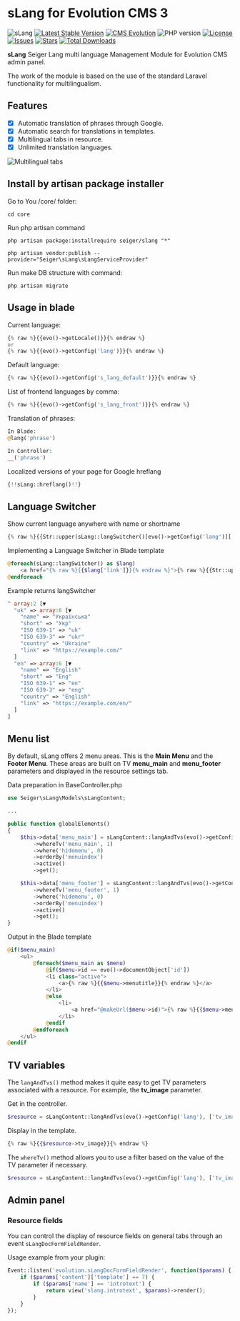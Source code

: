 # sLang for Evolution CMS 3
![sLang](https://github.com/Seiger/slang/releases/download/v1.0.0/sLang.jpg)
[![Latest Stable Version](https://img.shields.io/packagist/v/seiger/slang?label=version)](https://packagist.org/packages/seiger/slang)
[![CMS Evolution](https://img.shields.io/badge/CMS-Evolution-brightgreen.svg)](https://github.com/evolution-cms/evolution)
![PHP version](https://img.shields.io/packagist/php-v/seiger/slang)
[![License](https://img.shields.io/packagist/l/seiger/slang)](https://packagist.org/packages/seiger/slang)
[![Issues](https://img.shields.io/github/issues/Seiger/slang)](https://github.com/Seiger/slang/issues)
[![Stars](https://img.shields.io/packagist/stars/Seiger/slang)](https://packagist.org/packages/seiger/slang)
[![Total Downloads](https://img.shields.io/packagist/dt/seiger/slang)](https://packagist.org/packages/seiger/slang)

**sLang** Seiger Lang multi language Management Module for Evolution CMS admin panel.

The work of the module is based on the use of the standard Laravel functionality for multilingualism.

## Features

- [x] Automatic translation of phrases through Google.
- [x] Automatic search for translations in templates.
- [x] Multilingual tabs in resource.
- [x] Unlimited translation languages.

![Multilingual tabs](https://github.com/Seiger/slang/releases/download/v1.0.0/sLang.png)

## Install by artisan package installer

Go to You /core/ folder:

```console
cd core
```

Run php artisan command

```console
php artisan package:installrequire seiger/slang "*"
```

```console
php artisan vendor:publish --provider="Seiger\sLang\sLangServiceProvider"
```

Run make DB structure with command:

```console
php artisan migrate
```

## Usage in blade
Current language:
```php
{% raw %}{{evo()->getLocale()}}{% endraw %}
or
{% raw %}{{evo()->getConfig('lang')}}{% endraw %}
```

Default language:
```php
{% raw %}{{evo()->getConfig('s_lang_default')}}{% endraw %}
```

List of frontend languages by comma:
```php
{% raw %}{{evo()->getConfig('s_lang_front')}}{% endraw %}
```

Translation of phrases:
```php
In Blade:
@lang('phrase')

In Controller:
__('phrase')
```

Localized versions of your page for Google hreflang
```php
{!!sLang::hreflang()!!}
```

## Language Switcher

Show current language anywhere with name or shortname
```php
{% raw %}{{Str::upper(sLang::langSwitcher()[evo()->getConfig('lang')]['short'])}}{% endraw %}
```

Implementing a Language Switcher in Blade template
```php
@foreach(sLang::langSwitcher() as $lang)
    <a href="{% raw %}{{$lang['link']}}{% endraw %}">{% raw %}{{Str::upper($lang['short'])}}{% endraw %}</a>
@endforeach
```

Example returns langSwitcher
```php
^ array:2 [▼
  "uk" => array:6 [▼
    "name" => "Українська"
    "short" => "Укр"
    "ISO 639-1" => "uk"
    "ISO 639-3" => "ukr"
    "country" => "Ukraine"
    "link" => "https://example.com/"
  ]
  "en" => array:6 [▼
    "name" => "English"
    "short" => "Eng"
    "ISO 639-1" => "en"
    "ISO 639-3" => "eng"
    "country" => "English"
    "link" => "https://example.com/en/"
  ]
]
```

## Menu list

By default, sLang offers 2 menu areas. This is the **Main Menu** and the **Footer Menu**. These areas are built on TV **menu_main** and **menu_footer** parameters and displayed in the resource settings tab.

Data preparation in BaseController.php
```php
use Seiger\sLang\Models\sLangContent;

... 

public function globalElements()
{
    $this->data['menu_main'] = sLangContent::langAndTvs(evo()->getConfig('lang', 'uk'))
        ->whereTv('menu_main', 1)
        ->where('hidemenu', 0)
        ->orderBy('menuindex')
        ->active()
        ->get();

    $this->data['menu_footer'] = sLangContent::langAndTvs(evo()->getConfig('lang', 'uk'))
        ->whereTv('menu_footer', 1)
        ->where('hidemenu', 0)
        ->orderBy('menuindex')
        ->active()
        ->get();
}
```

Output in the Blade template
```php
@if($menu_main)
    <ul>
        @foreach($menu_main as $menu)
            @if($menu->id == evo()->documentObject['id'])
            <li class="active">
                <a>{% raw %}{{$menu->menutitle}}{% endraw %}</a>
            </li>
            @else
                <li>
                    <a href="@makeUrl($menu->id)">{% raw %}{{$menu->menutitle}}{% endraw %}</a>
                </li>
            @endif
        @endforeach
    </ul>
@endif
```

## TV variables

The ```langAndTvs()``` method makes it quite easy to get TV parameters associated with a resource. For example, the **tv_image** parameter.

Get in the controller.
```php
$resource = sLangContent::langAndTvs(evo()->getConfig('lang'), ['tv_image'])->active()->first();
```

Display in the template.
```php
{% raw %}{{$resource->tv_image}}{% endraw %}
```

The ```whereTv()``` method allows you to use a filter based on the value of the TV parameter if necessary.
```php
$resource = sLangContent::langAndTvs(evo()->getConfig('lang'), ['tv_image'])->whereTv('tv_image', '!=', '')->get();
```

## Admin panel

### Resource fields

You can control the display of resource fields on general tabs through an event ```sLangDocFormFieldRender```.

Usage example from your plugin:
```php
Event::listen('evolution.sLangDocFormFieldRender', function($params) {
    if ($params['content']['template'] == 7) {
        if ($params['name'] == 'introtext') {
            return view('slang.introtext', $params)->render();
        }
    }
});
```
